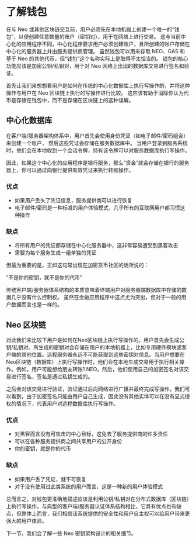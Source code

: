 # 了解钱包
在与 Neo 或其他区块链交互前，用户必须先在本地机器上创建一个唯一的“钱包”，以便创建任意数量的账户（密钥对），用于在网络上进行交易。 这与当前中心化的应用程序不同，中心化程序要求用户必须创建账户，且所创建的账户存储在中心化的服务器上并由服务提供商管理。 虽然钱包可以用来存取 NEO、GAS 和基于 Neo 的其他代币，但“钱包”这个名称实际上是取得不太恰当的。 钱包的核心功能应该是加密公钥/私钥对，用于对 Neo 网络上出现的数据库交易进行签名和验证。

首先让我们来想想看用户是如何在传统的中心化数据库上执行写操作的，并将这种操作与用户在 Neo 区块链上执行的写操作进行比较。 这应该有助于消除你认为代币是存储在钱包中，而不是存储在区块链上的这种误解。

## 中心化数据库
在客户端/服务器架构体系中，用户首先会使用身份凭证（如电子邮件/密码组合）来创建一个账户， 然后这些凭证会存储在服务数据库中。 当用户登录到服务系统时，他们会在本地收到一个会话令牌，持有该令牌可以对服务数据库执行写操作。

因此，如果这个中心化的应用程序是银行服务，那么“资金”就会存储在银行的服务器上，你可以通过向银行提供有效凭证来执行转账操作。

### 优点
- 如果用户丢失了凭证信息，服务提供商可以进行恢复
- 电子邮件/密码是一种标准的用户体验模式，几乎所有的互联网用户都习惯这种操作

### 缺点
- 将所有用户的凭证都存储在中心化服务器中，这非常容易遭受到黑客攻击
- 需要为每个服务生成一组单独的凭证

但最为重要的是，正如这句常出现在加密货币社区的话所说的：

“不是你的密钥，就不是你的代币”

传统客户端/服务器体系结构的本质意味着终端用户对服务器端数据库中存储的数据几乎没有什么控制权。 虽然在金融应用程序中这点尤为突出，但对于一般的用户数据而言也是一样的。

## Neo 区块链
对此我们来比较下用户是如何在Neo区块链上执行写操作的。用户首先会生成公钥/私钥对。所生成的密钥对会存储在用户的本地机器上，比如专用硬件模块或客户端的其他位置。远程服务器永远不可能获取到这些密钥对信息。当用户想要在Neo区块链（数据库）上执行写操作时，他们会在本地生成交易用于执行相关操作。例如，用户可能想给朋友转账1 NEO。然后，他们使用自己的加密签名对该交易进行签名，签名是通过私钥生成的。

之后会对该交易进行验证，验证通过后向网络进行广播并最终完成写操作。我们可以看到，由于加密签名只能由用户自己生成，因此没有其他实体可以在没有显式授权的情况下，代表用户对远程数据库执行写操作。

### 优点
 - 对黑客而言没有可攻击的中心目标，这免去了服务提供商的许多责任
 - 可以在各种服务提供商之间共享用户的公开身份
 - 你的密钥，就是你的代币
### 缺点
 - 如果用户丢了凭证，就不可恢复
 - 对于没有使用过此类系统的用户而言，这是一种新的用户体验模式

总而言之，对钱包更准确地描述应该是利用公钥/私钥对在分布式数据库（区块链）上执行写操作。与典型的客户端/服务器认证体系结构相比，它具有优点也有缺点，但整体上而言，我们相信该系统提供的安全性和用户自主权可以给用户带来更强大的用户体验。

下一节，我们会了解一些 Neo 密钥架构设计的相关细节。
